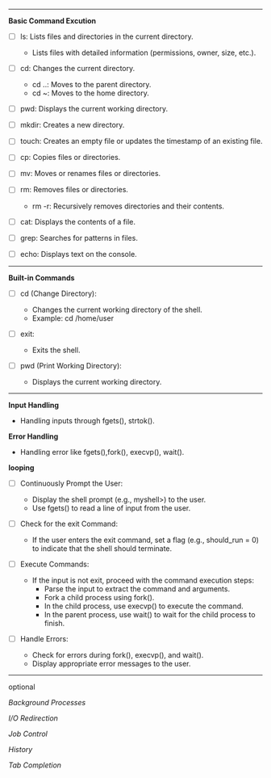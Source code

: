 
----

**Basic Command Excution**   

- [ ] ls: Lists files and directories in the current directory.  

   - Lists files with detailed information (permissions, owner, size, etc.).  

- [ ] cd: Changes the current directory.

    - cd ..: Moves to the parent directory.  
    - cd ~: Moves to the home directory.  

- [ ] pwd: Displays the current working directory.  
- [ ] mkdir: Creates a new directory.  
- [ ] touch: Creates an empty file or updates the timestamp of an existing file.  
- [ ] cp: Copies files or directories.  
- [ ] mv: Moves or renames files or directories.  
- [ ] rm: Removes files or directories.  

    - rm -r: Recursively removes directories and their contents.  

- [ ] cat: Displays the contents of a file.  
- [ ] grep: Searches for patterns in files.  
- [ ] echo: Displays text on the console.  

----  

**Built-in Commands**  

- [ ] cd (Change Directory):  
  
    - Changes the current working directory of the shell.  
    - Example: cd /home/user  
  
- [ ] exit:  
  
    - Exits the shell.  
  
- [ ] pwd (Print Working Directory):  
  
    - Displays the current working directory.   
  
----

**Input Handling**

- Handling inputs through fgets(), strtok().  

**Error Handling**
 
 - Handling error like fgets(),fork(), execvp(), wait().  


**looping**  
- [ ] Continuously Prompt the User:  

    - Display the shell prompt (e.g., myshell>) to the user.  
    - Use fgets() to read a line of input from the user.  

- [ ] Check for the exit Command:  

    - If the user enters the exit command, set a flag (e.g., should_run = 0) to indicate that the shell should terminate.  

- [ ] Execute Commands:  

    - If the input is not exit, proceed with the command execution steps:  
        - Parse the input to extract the command and arguments.  
        - Fork a child process using fork().  
        - In the child process, use execvp() to execute the command.  
        - In the parent process, use wait() to wait for the child process to finish.  

- [ ] Handle Errors:  

    - Check for errors during fork(), execvp(), and wait().  
    - Display appropriate error messages to the user.  


----


optional

*Background Processes*

*I/O Redirection*

*Job Control*

*History*

*Tab Completion*

